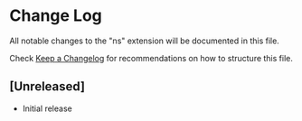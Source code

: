 # Change Log

All notable changes to the "ns" extension will be documented in this file.

Check [Keep a Changelog](http://keepachangelog.com/) for recommendations on how to structure this file.

## [Unreleased]

- Initial release